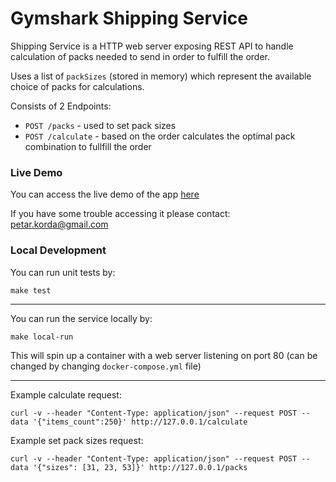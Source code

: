 # Gymshark Shipping Service

Shipping Service is a HTTP web server exposing REST API to handle calculation of packs needed to send in order to fulfill the order.

Uses a list of `packSizes` (stored in memory) which represent the available choice of packs for calculations.

Consists of 2 Endpoints:

* `POST /packs` - used to set pack sizes
* `POST /calculate` - based on the order calculates the optimal pack combination to fullfill the order

### Live Demo

You can access the live demo of the app [here](http://gymshark-shipping-calculator.s3-website.eu-central-1.amazonaws.com/)

If you have some trouble accessing it please contact: petar.korda@gmail.com

### Local Development

You can run unit tests by:

```
make test
```

---
You can run the service locally by:
```
make local-run
```

This will spin up a container with a web server listening on port 80 (can be changed by changing `docker-compose.yml` file)

---

Example calculate request:

```
curl -v --header "Content-Type: application/json" --request POST --data '{"items_count":250}' http://127.0.0.1/calculate 
```


Example set pack sizes request:

```
curl -v --header "Content-Type: application/json" --request POST --data '{"sizes": [31, 23, 53]}' http://127.0.0.1/packs
```
